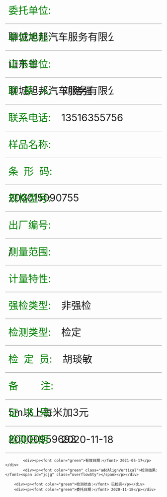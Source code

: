 

<!DOCTYPE html >
<html lang="en">

<script>
    var jypath = '/chos';
</script>
<script src="/chos/static/js/common/richTexts.js"></script>
<script src="/chos/static/js/common/util.js"></script>
<link type="text/css" rel="stylesheet" href="/chos/static/css/system/system/global.css" />
<head>
	<style>
	div{
		width:96%;
		padding:0 2%;
		height:85px;
		border-bottom:1px solid #999;
	}
	p{
		line-height:85px!important;
		/*font-size:37px!important;*/
        font-size:32px;
		margin:0;
		padding:0;
	}
	p span,
	p span p{
		display:inline-block;
		width:70%;
	}
	p span p font,
	p span p font font,
	p span font font font{
		font-size:32px;
	}
	font{
		margin-right:5%;
	}
	#ggxh font{
		margin-right:0px;
	}
	.overflowSty{
		white-space: nowrap;
	    overflow-x: scroll;
	    display:inline-block;
	    height:80px;
	}
	.addAlignVertical{
		vertical-align: text-bottom;
	}
    .fixedWidth{width:600px;}
	</style>
</head>
<body>  
		<div style="display:none;" id="Dclfw">{"richText":[{"style":{"font":"16px Times New Roman","foreColor":"rgb(0, 0, 0)","textDecoration":0},"text":"(0~100)m　"}]}</div>
		<div style="display:none;" id="Djltx">{"richText":[{"style":{"font":"16px Times New Roman","foreColor":"rgb(0, 0, 0)","textDecoration":0},"text":"1级、2级"}]}</div>
		<div style="display:none;" id="Dggxh">{"richText":[{"style":{"font":"13px Times New Roman","foreColor":"rgb(0, 0, 0)","textDecoration":0},"text":"5m"}]}</div>
		<div style="display:none;" id="Dypmc">钢卷尺</div>
		<div style="display:none;" id="jcjg1">I级合格</div>
		<div><p><font color="green" class="addAlignVertical">委托单位:</font> <span class="overflowSty">聊城旭邦汽车服务有限公司</span></p></div>
		<div><p><font color="green" class="addAlignVertical">单位地址:</font> <span class="overflowSty">山东省</span></p></div>
    	<div><p><font color="green" class="addAlignVertical">证书单位:</font> <span class="overflowSty">聊城旭邦汽车服务有限公司</span></p></div>
    	<div><p><font color="green">联&nbsp;&nbsp;系&nbsp;&nbsp;人:&nbsp;</font>刘绪强</p></div>
    	<div><p><font color="green">联系电话:</font> 13516355756</p></div>
    	<div><p><font color="green" class="addAlignVertical">样品名称:</font> <span id="ypmc" class="overflowSty"></span></p></div>
    	<div><p><font color="green" class="addAlignVertical">条&nbsp;&nbsp;形&nbsp;&nbsp;码:</font><span class="overflowSty fixedWidth">200015090755</span></p></div>
    	<div><p><font color="green" class="addAlignVertical">规格型号:</font> <span id="ggxh" class="overflowSty"></span></p></div>
    	<div><p><font color="green" class="addAlignVertical">出厂编号:</font> <span class="overflowSty">/</span></p></div>
    	<div><p><font color="green" class="addAlignVertical">测量范围:</font> <span id="clfw" class="overflowSty"></span></p></div>
    	<div><p><font color="green" class="addAlignVertical">计量特性:</font> <span id="jltx" class="overflowSty"></span></p></div>
    	<div><p><font color="green">强检类型:</font> 非强检</p></div>
    	<div><p><font color="green">检测类型:</font> 检定</p></div>
    	<div><p><font color="green">检&nbsp;&nbsp;定&nbsp;&nbsp;员:</font> 胡琰敏</p></div>
    	<div><p><font color="green" class="addAlignVertical">备&nbsp;&nbsp;&nbsp;&nbsp;&nbsp;&nbsp;&nbsp;&nbsp;注:</font> <span class="overflowSty fixedWidth">5m以上每米加3元</span></p></div>
    	<div><p><font color="green" class="addAlignVertical">证&nbsp;&nbsp;书&nbsp;&nbsp;号:</font> <span class="overflowSty fixedWidth">20000959693</span></p></div>
    	<div><p><font color="green">检测日期:</font> 2020-11-18</p></div>
		
			<div><p><font color="green">有效日期:</font> 2021-05-17</p></div>
			<div><p><font color="green" class="addAlignVertical">检测结果:</font><span id="jcjg" class="overflowSty"></span></p></div>
		
		<div><p><font color="green">检测状态:</font> 已检完</p></div>
		<div><p><font color="green">委托日期:</font> 2020-11-18</p></div>
</body>
<script>

	 window.onload = function () {debugger;
    	var	clfw=document.getElementById("Dclfw").innerHTML;
			clfw=changeBackString(RICHTEXT.JsonToHtml(clfw));
			document.getElementById("clfw").innerHTML=clfw.replace(/<p>/g,"").replace(/<\/p>/g,"");
		var	jltx=document.getElementById("Djltx").innerHTML;
			jltx=changeBackString(RICHTEXT.JsonToHtml(jltx));
			document.getElementById("jltx").innerHTML=jltx.replace(/<p>/g,"").replace(/<\/p>/g,"");
		var	ggxh=document.getElementById("Dggxh").innerHTML;
		 	ggxh=changeBackString(RICHTEXT.JsonToHtml(ggxh))
			document.getElementById("ggxh").innerHTML=ggxh.replace(/<p>/g,"").replace(/<\/p>/g,"");
		var	ypmc=document.getElementById("Dypmc").innerHTML;
		 	ypmc=changeBackString(RICHTEXT.JsonToHtml(ypmc))
			document.getElementById("ypmc").innerHTML=ypmc.replace(/<p>/g,"").replace(/<\/p>/g,"");
		var	jcjg=document.getElementById("jcjg1").innerHTML;
		 	jcjg=changeBackString(RICHTEXT.JsonToHtml(jcjg))
			document.getElementById("jcjg").innerHTML=jcjg.replace(/<p>/g,"").replace(/<\/p>/g,"");
	}; 
</script>

</html>
